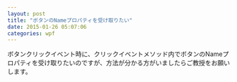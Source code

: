 ```yaml
---
layout: post
title: "ボタンのNameプロパティを受け取りたい"
date: 2015-01-26 05:07:06
categories: wpf
---
```

<p>ボタンクリックイベント時に、クリックイベントメソッド内でボタンのNameプロパティを受け取りたいのですが、方法が分かる方がいましたらご教授をお願いします。</p>
